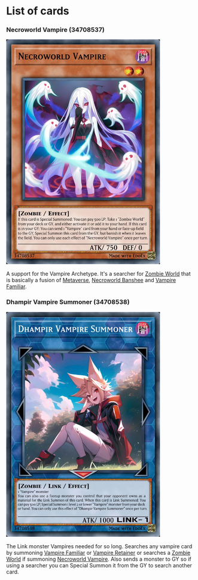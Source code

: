 # List of cards

### Necroworld Vampire (34708537)

<img src="./pics/34708537.jpg" height="600" />

A support for the Vampire Archetype. It's a searcher for [Zombie World](https://yugipedia.com/wiki/Zombie_World) that is basically a fusion of [Metaverse](https://yugipedia.com/wiki/Metaverse), [Necroworld Banshee](https://yugipedia.com/wiki/Necroworld_Banshee) and [Vampire Familiar](https://yugipedia.com/wiki/Vampire_Familiar).

### Dhampir Vampire Summoner (34708538)

<img src="./pics/34708538.jpg" height="600" />

The Link monster Vampires needed for so long. Searches any vampire card by summoning [Vampire Familiar](https://yugipedia.com/wiki/Vampire_Familiar) or [Vampire Retainer](https://yugipedia.com/wiki/Vampire_Retainer) or searches a [Zombie World](https://yugipedia.com/wiki/Zombie_World) if summoning [Necroworld Vampire](#necroworld-vampire-34708537). Also sends a monster to GY so if using a searcher you can Special Summon it from the GY to search another card.
